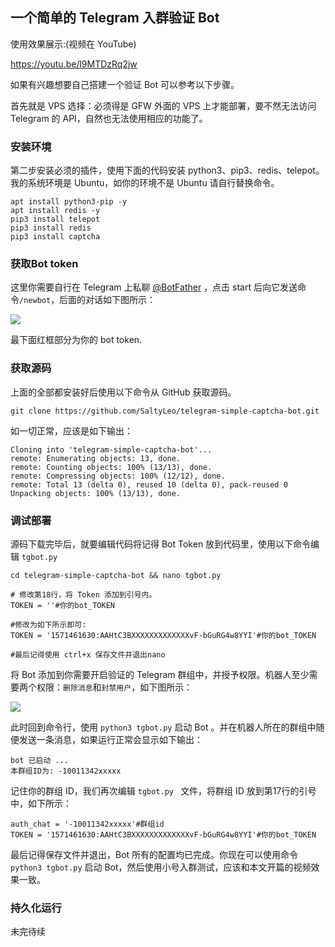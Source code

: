 ## 一个简单的 Telegram 入群验证 Bot

使用效果展示:(视频在 YouTube)

https://youtu.be/l9MTDzRq2jw

如果有兴趣想要自己搭建一个验证 Bot 可以参考以下步骤。

首先就是 VPS 选择：必须得是 GFW 外面的 VPS 上才能部署，要不然无法访问 Telegram 的 API，自然也无法使用相应的功能了。

### 安装环境

第二步安装必须的插件，使用下面的代码安装 python3、pip3、redis、telepot。我的系统环境是 Ubuntu，如你的环境不是 Ubuntu 请自行替换命令。

```
apt install python3-pip -y
apt install redis -y
pip3 install telepot
pip3 install redis
pip3 install captcha
```

### 获取Bot token

这里你需要自行在 Telegram 上私聊 [@BotFather](https://t.me/BotFather) ，点击 start 后向它发送命令`/newbot`，后面的对话如下图所示：

![](https://static.tstrs.me/20210226new_bot.png)

最下面红框部分为你的 bot token.

### 获取源码

上面的全部都安装好后使用以下命令从 GitHub 获取源码。

```
git clone https://github.com/SaltyLeo/telegram-simple-captcha-bot.git
```
如一切正常，应该是如下输出：

```
Cloning into 'telegram-simple-captcha-bot'...
remote: Enumerating objects: 13, done.
remote: Counting objects: 100% (13/13), done.
remote: Compressing objects: 100% (12/12), done.
remote: Total 13 (delta 0), reused 10 (delta 0), pack-reused 0
Unpacking objects: 100% (13/13), done.
```

### 调试部署

源码下载完毕后，就要编辑代码将记得 Bot Token 放到代码里，使用以下命令编辑 `tgbot.py `

```
cd telegram-simple-captcha-bot && nano tgbot.py

# 修改第18行，将 Token 添加到引号内。
TOKEN = ''#你的bot_TOKEN

#修改为如下所示即可:
TOKEN = '1571461630:AAHtC3BXXXXXXXXXXXXXvF-bGuRG4w8YYI'#你的bot_TOKEN

#最后记得使用 ctrl+x 保存文件并退出nano
```

将 Bot 添加到你需要开启验证的 Telegram 群组中，并授予权限。机器人至少需要两个权限：`删除消息`和`封禁用户`，如下图所示：

![](https://static.tstrs.me/photo_2021-02-26_11-09-42.jpg)


此时回到命令行，使用 `python3 tgbot.py` 启动 Bot 。并在机器人所在的群组中随便发送一条消息，如果运行正常会显示如下输出：

```
bot 已启动 ...
本群组ID为: -10011342xxxxx
```

记住你的群组 ID，我们再次编辑 `tgbot.py ` 文件，将群组 ID 放到第17行的引号中，如下所示：

```
auth_chat = '-10011342xxxxx'#群组id
TOKEN = '1571461630:AAHtC3BXXXXXXXXXXXXXvF-bGuRG4w8YYI'#你的bot_TOKEN
```

最后记得保存文件并退出，Bot 所有的配置均已完成。你现在可以使用命令 `python3 tgbot.py` 启动 Bot，然后使用小号入群测试，应该和本文开篇的视频效果一致。

### 持久化运行

未完待续